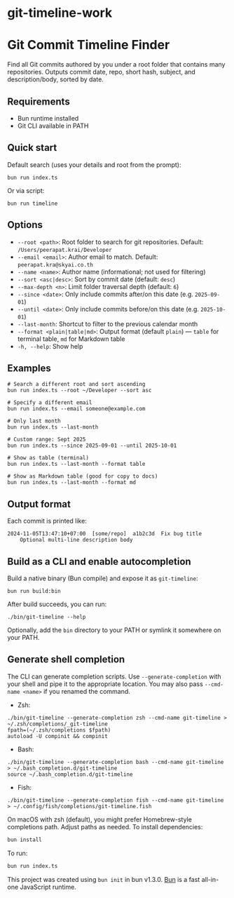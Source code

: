 # git-timeline-work
Git Commit Timeline Finder
==========================

Find all Git commits authored by you under a root folder that contains many repositories. Outputs commit date, repo, short hash, subject, and description/body, sorted by date.

Requirements
------------
- Bun runtime installed
- Git CLI available in PATH

Quick start
-----------

Default search (uses your details and root from the prompt):

```
bun run index.ts
```

Or via script:

```
bun run timeline
```

Options
-------

- `--root <path>`: Root folder to search for git repositories. Default: `/Users/peerapat.krai/Developer`
- `--email <email>`: Author email to match. Default: `peerapat.kra@skyai.co.th`
- `--name <name>`: Author name (informational; not used for filtering)
- `--sort <asc|desc>`: Sort by commit date (default: `desc`)
- `--max-depth <n>`: Limit folder traversal depth (default: `6`)
- `--since <date>`: Only include commits after/on this date (e.g. `2025-09-01`)
- `--until <date>`: Only include commits before/on this date (e.g. `2025-10-01`)
- `--last-month`: Shortcut to filter to the previous calendar month
- `--format <plain|table|md>`: Output format (default `plain`) — `table` for terminal table, `md` for Markdown table
- `-h, --help`: Show help

Examples
--------

```
# Search a different root and sort ascending
bun run index.ts --root ~/Developer --sort asc

# Specify a different email
bun run index.ts --email someone@example.com

# Only last month
bun run index.ts --last-month

# Custom range: Sept 2025
bun run index.ts --since 2025-09-01 --until 2025-10-01

# Show as table (terminal)
bun run index.ts --last-month --format table

# Show as Markdown table (good for copy to docs)
bun run index.ts --last-month --format md
```

Output format
-------------

Each commit is printed like:

```
2024-11-05T13:47:10+07:00  [some/repo]  a1b2c3d  Fix bug title
	Optional multi-line description body
```

Build as a CLI and enable autocompletion
----------------------------------------

Build a native binary (Bun compile) and expose it as `git-timeline`:

```
bun run build:bin
```

After build succeeds, you can run:

```
./bin/git-timeline --help
```

Optionally, add the `bin` directory to your PATH or symlink it somewhere on your PATH.

Generate shell completion
-------------------------

The CLI can generate completion scripts. Use `--generate-completion` with your shell and pipe it to the appropriate location. You may also pass `--cmd-name <name>` if you renamed the command.

- Zsh:
```
./bin/git-timeline --generate-completion zsh --cmd-name git-timeline > ~/.zsh/completions/_git-timeline
fpath=(~/.zsh/completions $fpath)
autoload -U compinit && compinit
```

- Bash:
```
./bin/git-timeline --generate-completion bash --cmd-name git-timeline > ~/.bash_completion.d/git-timeline
source ~/.bash_completion.d/git-timeline
```

- Fish:
```
./bin/git-timeline --generate-completion fish --cmd-name git-timeline > ~/.config/fish/completions/git-timeline.fish
```

On macOS with zsh (default), you might prefer Homebrew-style completions path. Adjust paths as needed.
To install dependencies:

```bash
bun install
```

To run:

```bash
bun run index.ts
```

This project was created using `bun init` in bun v1.3.0. [Bun](https://bun.com) is a fast all-in-one JavaScript runtime.
